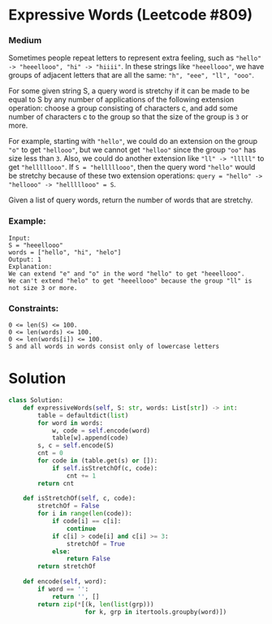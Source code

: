 Expressive Words (Leetcode #809)
===============================
### Medium

Sometimes people repeat letters to represent extra feeling, such as `"hello" -> "heeellooo", "hi" -> "hiiii"`.
In these strings like `"heeellooo"`, we have groups of adjacent letters that are all the same:  `"h", "eee", "ll", "ooo"`.

For some given string S, a query word is stretchy if it can be made to be equal to S by any number of applications of the following extension operation:
choose a group consisting of characters c, and add some number of characters c to the group so that the size of the group is `3` or more.

For example, starting with `"hello"`, we could do an extension on the group `"o"` to get `"hellooo"`, but we cannot get `"helloo"`
since the group `"oo"` has size less than `3`.  Also, we could do another extension like `"ll" -> "lllll"` to get `"helllllooo"`.  If `S = "helllllooo"`,
then the query word `"hello"` would be stretchy because of these two extension operations: `query = "hello" -> "hellooo" -> "helllllooo" = S`.

Given a list of query words, return the number of words that are stretchy. 

 

### Example:
```
Input: 
S = "heeellooo"
words = ["hello", "hi", "helo"]
Output: 1
Explanation: 
We can extend "e" and "o" in the word "hello" to get "heeellooo".
We can't extend "helo" to get "heeellooo" because the group "ll" is not size 3 or more.
``` 

### Constraints:
```
0 <= len(S) <= 100.
0 <= len(words) <= 100.
0 <= len(words[i]) <= 100.
S and all words in words consist only of lowercase letters
```

Solution
========

```python
class Solution:
    def expressiveWords(self, S: str, words: List[str]) -> int:
        table = defaultdict(list)
        for word in words:
            w, code = self.encode(word)
            table[w].append(code)
        s, c = self.encode(S)
        cnt = 0
        for code in (table.get(s) or []):
            if self.isStretchOf(c, code):
                cnt += 1
        return cnt
    
    def isStretchOf(self, c, code):
        stretchOf = False
        for i in range(len(code)):
            if code[i] == c[i]:
                continue
            if c[i] > code[i] and c[i] >= 3:
                stretchOf = True
            else:
                return False
        return stretchOf
    
    def encode(self, word):
        if word == '':
            return '', []
        return zip(*[(k, len(list(grp)))
                     for k, grp in itertools.groupby(word)])
```
